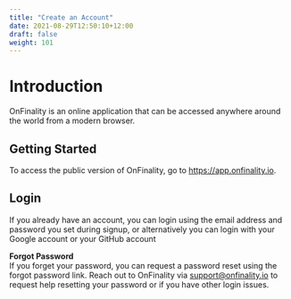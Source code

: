 ```yaml
---
title: "Create an Account"
date: 2021-08-29T12:50:10+12:00
draft: false
weight: 101
---
```


# Introduction

OnFinality is an online application that can be accessed anywhere around the world from a modern browser. 

## Getting Started

To access the public version of OnFinality, go to https://app.onfinality.io.


## Login

If you already have an account, you can login using the email address and password you set during signup, or alternatively you can login with your Google account or your GitHub account




**Forgot Password**  
If you forget your password, you can request a password reset using the forgot password link. Reach out to OnFinality via support@onfinality.io to request help resetting your password or if you have other login issues.



